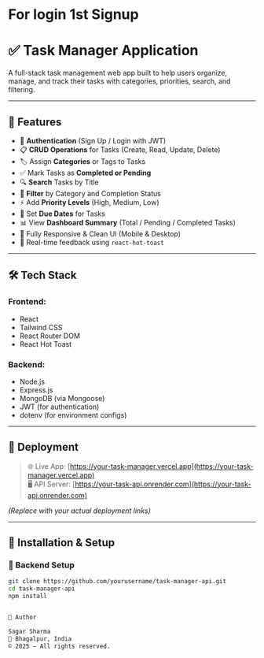 # For login 1st Signup


# ✅ Task Manager Application

A full-stack task management web app built to help users organize, manage, and track their tasks with categories, priorities, search, and filtering.

---

## 📌 Features

- 🔐 **Authentication** (Sign Up / Login with JWT)
- 📋 **CRUD Operations** for Tasks (Create, Read, Update, Delete)
- 🏷️ Assign **Categories** or Tags to Tasks
- ✅ Mark Tasks as **Completed or Pending**
- 🔍 **Search** Tasks by Title
- 📂 **Filter** by Category and Completion Status
- ⚡ Add **Priority Levels** (High, Medium, Low)
- 📅 Set **Due Dates** for Tasks
- 📊 View **Dashboard Summary** (Total / Pending / Completed Tasks)
- 🎨 Fully Responsive & Clean UI (Mobile & Desktop)
- 🔔 Real-time feedback using `react-hot-toast`

---

## 🛠️ Tech Stack

### Frontend:
- React
- Tailwind CSS
- React Router DOM
- React Hot Toast

### Backend:
- Node.js
- Express.js
- MongoDB (via Mongoose)
- JWT (for authentication)
- dotenv (for environment configs)

---

## 🚀 Deployment

> 🌐 Live App: [https://your-task-manager.vercel.app](https://your-task-manager.vercel.app)  
> 🖥️ API Server: [https://your-task-api.onrender.com](https://your-task-api.onrender.com)

_(Replace with your actual deployment links)_

---

## 🧰 Installation & Setup

### 🔧 Backend Setup
```bash
git clone https://github.com/yourusername/task-manager-api.git
cd task-manager-api
npm install


🙌 Author

Sagar Sharma
📍 Bhagalpur, India
© 2025 — All rights reserved.